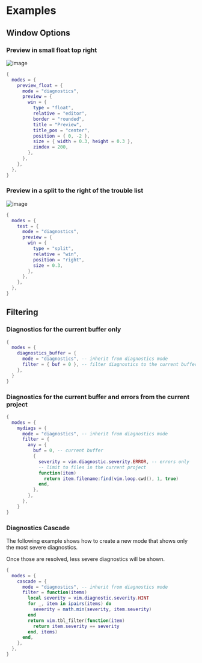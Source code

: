 # Examples

## Window Options

### Preview in small float top right

![image](https://github.com/folke/trouble.nvim/assets/292349/f422b8fd-579e-427b-87d3-62daab85d2e0)

```lua
{
  modes = {
    preview_float = {
      mode = "diagnostics",
      preview = {
        win = {
          type = "float",
          relative = "editor",
          border = "rounded",
          title = "Preview",
          title_pos = "center",
          position = { 0, -2 },
          size = { width = 0.3, height = 0.3 },
          zindex = 200,
        },
      },
    },
  },
}
```

### Preview in a split to the right of the trouble list

![image](https://github.com/folke/trouble.nvim/assets/292349/adfa02df-b3dd-4c90-af3c-41683c0b5356)

```lua
{
  modes = {
    test = {
      mode = "diagnostics",
      preview = {
        win = {
          type = "split",
          relative = "win",
          position = "right",
          size = 0.3,
        },
      },
    },
  },
}
```

## Filtering

### Diagnostics for the current buffer only

```lua
{
  modes = {
    diagnostics_buffer = {
      mode = "diagnostics", -- inherit from diagnostics mode
      filter = { buf = 0 }, -- filter diagnostics to the current buffer
    },
  }
}
```

### Diagnostics for the current buffer and errors from the current project

```lua
{
  modes = {
    mydiags = {
      mode = "diagnostics", -- inherit from diagnostics mode
      filter = {
        any = {
          buf = 0, -- current buffer
          {
            severity = vim.diagnostic.severity.ERROR, -- errors only
            -- limit to files in the current project
            function(item)
              return item.filename:find(vim.loop.cwd(), 1, true)
            end,
          },
        },
      },
    }
}
```

### Diagnostics Cascade

The following example shows how to create a new mode that
shows only the most severe diagnostics.

Once those are resolved, less severe diagnostics will be shown.

```lua
{
  modes = {
    cascade = {
      mode = "diagnostics", -- inherit from diagnostics mode
      filter = function(items)
        local severity = vim.diagnostic.severity.HINT
        for _, item in ipairs(items) do
          severity = math.min(severity, item.severity)
        end
        return vim.tbl_filter(function(item)
          return item.severity == severity
        end, items)
      end,
    },
  },
}
```

